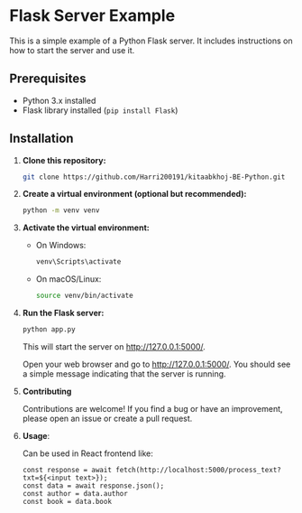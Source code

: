 # Flask Server Example

This is a simple example of a Python Flask server. It includes instructions on how to start the server and use it.

## Prerequisites

- Python 3.x installed
- Flask library installed (`pip install Flask`)

## Installation

1. **Clone this repository:**

   ```bash
   git clone https://github.com/Harri200191/kitaabkhoj-BE-Python.git

2. **Create a virtual environment (optional but recommended):**

    ```bash 
    python -m venv venv   

3. **Activate the virtual environment:**

    - On Windows:

        ```bash 
        venv\Scripts\activate
    - On macOS/Linux:

        ```bash
        source venv/bin/activate

4. **Run the Flask server:**

    ```bash 
    python app.py
    ```

   This will start the server on http://127.0.0.1:5000/.
   
   Open your web browser and go to http://127.0.0.1:5000/. You should see a simple message indicating that the server is running.

5. **Contributing**
   
   Contributions are welcome! If you find a bug or have an improvement, please open an issue or create a pull request.

6. **Usage**:
   
   Can be used in React frontend like:

   ```code
   const response = await fetch(http://localhost:5000/process_text?txt=${<input text>}); 
   const data = await response.json();
   const author = data.author
   const book = data.book
   ```

